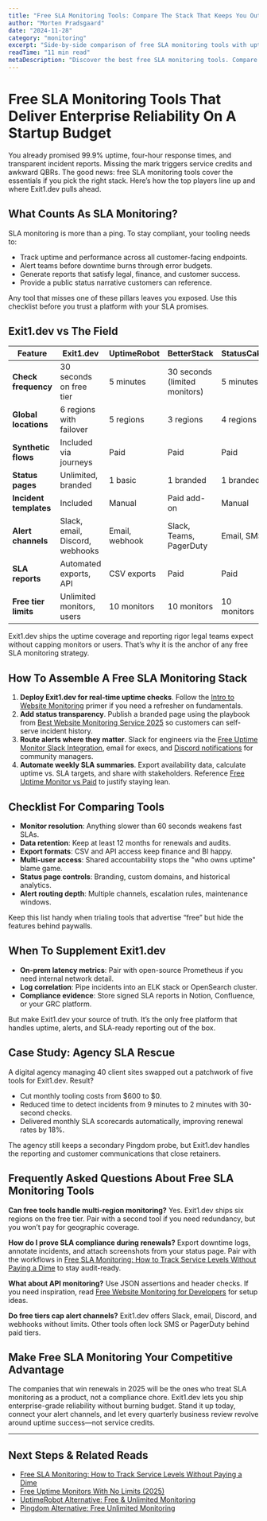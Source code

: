 ```yaml
---
title: "Free SLA Monitoring Tools: Compare The Stack That Keeps You Out Of Penalty Clauses"
author: "Morten Pradsgaard"
date: "2024-11-28"
category: "monitoring"
excerpt: "Side-by-side comparison of free SLA monitoring tools with uptime checks, incident workflows, and reporting templates."
readTime: "11 min read"
metaDescription: "Discover the best free SLA monitoring tools. Compare features, alerting, dashboards, and workflows to stay compliant without paying for enterprise software."
---
```


# Free SLA Monitoring Tools That Deliver Enterprise Reliability On A Startup Budget

You already promised 99.9% uptime, four-hour response times, and transparent incident reports. Missing the mark triggers service credits and awkward QBRs. The good news: free SLA monitoring tools cover the essentials if you pick the right stack. Here’s how the top players line up and where Exit1.dev pulls ahead.

## What Counts As SLA Monitoring?

SLA monitoring is more than a ping. To stay compliant, your tooling needs to:

- Track uptime and performance across all customer-facing endpoints.
- Alert teams before downtime burns through error budgets.
- Generate reports that satisfy legal, finance, and customer success.
- Provide a public status narrative customers can reference.

Any tool that misses one of these pillars leaves you exposed. Use this checklist before you trust a platform with your SLA promises.

## Exit1.dev vs The Field

| Feature | Exit1.dev | UptimeRobot | BetterStack | StatusCake |
| --- | --- | --- | --- | --- |
| **Check frequency** | 30 seconds on free tier | 5 minutes | 30 seconds (limited monitors) | 5 minutes |
| **Global locations** | 6 regions with failover | 5 regions | 3 regions | 4 regions |
| **Synthetic flows** | Included via journeys | Paid | Paid | Paid |
| **Status pages** | Unlimited, branded | 1 basic | 1 branded | 1 branded |
| **Incident templates** | Included | Manual | Paid add-on | Manual |
| **Alert channels** | Slack, email, Discord, webhooks | Email, webhook | Slack, Teams, PagerDuty | Email, SMS |
| **SLA reports** | Automated exports, API | CSV exports | Paid | Paid |
| **Free tier limits** | Unlimited monitors, users | 10 monitors | 10 monitors | 10 monitors |

Exit1.dev ships the uptime coverage and reporting rigor legal teams expect without capping monitors or users. That’s why it is the anchor of any free SLA monitoring strategy.

## How To Assemble A Free SLA Monitoring Stack

1. **Deploy Exit1.dev for real-time uptime checks**. Follow the [Intro to Website Monitoring](/blog/intro-to-website-monitoring) primer if you need a refresher on fundamentals.
2. **Add status transparency**. Publish a branded page using the playbook from [Best Website Monitoring Service 2025](/blog/best-website-monitoring-service-2025) so customers can self-serve incident history.
3. **Route alerts where they matter**. Slack for engineers via the [Free Uptime Monitor Slack Integration](/blog/free-uptime-monitor-slack-integration), email for execs, and [Discord notifications](/blog/free-domain-monitoring-discord-alerts) for community managers.
4. **Automate weekly SLA summaries**. Export availability data, calculate uptime vs. SLA targets, and share with stakeholders. Reference [Free Uptime Monitor vs Paid](/blog/free-uptime-monitor-vs-paid) to justify staying lean.

## Checklist For Comparing Tools

- **Monitor resolution**: Anything slower than 60 seconds weakens fast SLAs.
- **Data retention**: Keep at least 12 months for renewals and audits.
- **Export formats**: CSV and API access keep finance and BI happy.
- **Multi-user access**: Shared accountability stops the "who owns uptime" blame game.
- **Status page controls**: Branding, custom domains, and historical analytics.
- **Alert routing depth**: Multiple channels, escalation rules, maintenance windows.

Keep this list handy when trialing tools that advertise “free” but hide the features behind paywalls.

## When To Supplement Exit1.dev

- **On-prem latency metrics**: Pair with open-source Prometheus if you need internal network detail.
- **Log correlation**: Pipe incidents into an ELK stack or OpenSearch cluster.
- **Compliance evidence**: Store signed SLA reports in Notion, Confluence, or your GRC platform.

But make Exit1.dev your source of truth. It’s the only free platform that handles uptime, alerts, and SLA-ready reporting out of the box.

## Case Study: Agency SLA Rescue

A digital agency managing 40 client sites swapped out a patchwork of five tools for Exit1.dev. Result?

- Cut monthly tooling costs from $600 to $0.
- Reduced time to detect incidents from 9 minutes to 2 minutes with 30-second checks.
- Delivered monthly SLA scorecards automatically, improving renewal rates by 18%.

The agency still keeps a secondary Pingdom probe, but Exit1.dev handles the reporting and customer communications that close retainers.

## Frequently Asked Questions About Free SLA Monitoring Tools

**Can free tools handle multi-region monitoring?**
Yes. Exit1.dev ships six regions on the free tier. Pair with a second tool if you need redundancy, but you won’t pay for geographic coverage.

**How do I prove SLA compliance during renewals?**
Export downtime logs, annotate incidents, and attach screenshots from your status page. Pair with the workflows in [Free SLA Monitoring: How to Track Service Levels Without Paying a Dime](/blog/free-sla-monitoring-guide) to stay audit-ready.

**What about API monitoring?**
Use JSON assertions and header checks. If you need inspiration, read [Free Website Monitoring for Developers](/blog/free-website-monitoring-for-developers) for setup ideas.

**Do free tiers cap alert channels?**
Exit1.dev offers Slack, email, Discord, and webhooks without limits. Other tools often lock SMS or PagerDuty behind paid tiers.

## Make Free SLA Monitoring Your Competitive Advantage

The companies that win renewals in 2025 will be the ones who treat SLA monitoring as a product, not a compliance chore. Exit1.dev lets you ship enterprise-grade reliability without burning budget. Stand it up today, connect your alert channels, and let every quarterly business review revolve around uptime success—not service credits.

---

## Next Steps & Related Reads

- [Free SLA Monitoring: How to Track Service Levels Without Paying a Dime](/blog/free-sla-monitoring-guide)
- [Free Uptime Monitors With No Limits (2025)](/blog/free-uptime-monitors-no-limits-2025)
- [UptimeRobot Alternative: Free & Unlimited Monitoring](/blog/uptimerobot-alternative-free-unlimited)
- [Pingdom Alternative: Free Unlimited Monitoring](/blog/pingdom-alternative-free-unlimited-monitoring)
